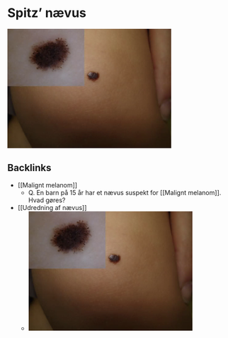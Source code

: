 # Spitz’ nævus
![](BearImages/4D7F54B2-ED34-4C86-9BE9-0F1A8B90087B-21052-00004AB6CE2E6145/CF05DE55-4496-480D-8F93-BADB9E08C6D2.png)

## Backlinks
* [[Malignt melanom]]
	* Q. En barn på 15 år har et nævus suspekt for [[Malignt melanom]]. Hvad gøres?
* [[Udredning af nævus]]
	* ![](BearImages/77A6DBC2-30AF-48ED-8620-57D71837E7F9-21052-00004ABB14AE3958/E33A8670-1BC2-4CB5-A239-50434F5CADC1.png)

<!-- #anki/tag/med/Derma #anki/deck/Medicine -->

<!-- {BearID:DC4D5A70-1450-4DAF-AC34-D979875D1021-30450-00004742AEACD4A3} -->
